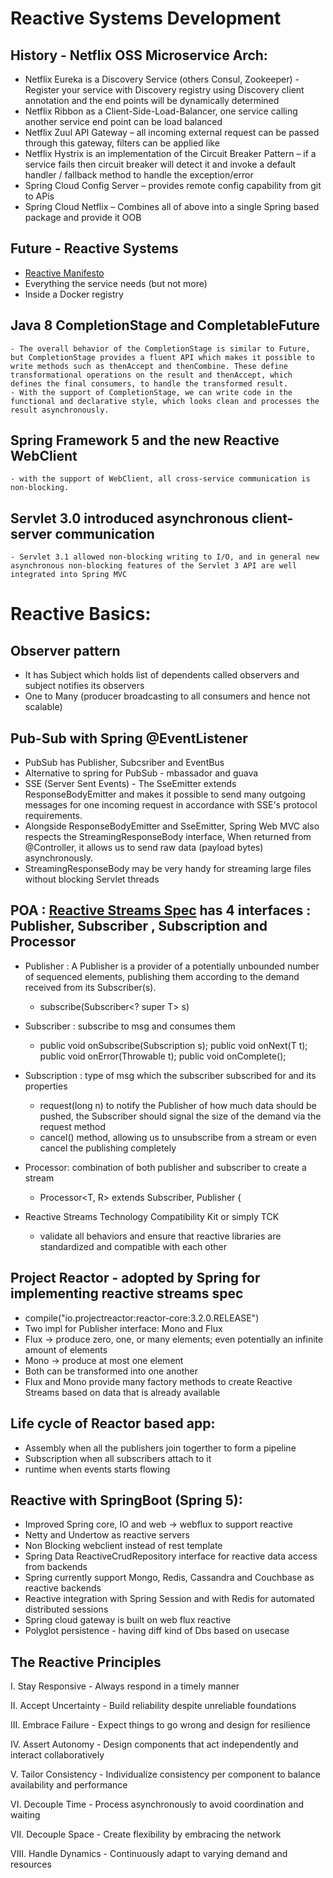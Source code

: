 # Reactive Systems Development

## History - Netflix OSS Microservice Arch:

- Netflix Eureka is a Discovery Service (others Consul, Zookeeper) - Register your service with Discovery registry using Discovery client annotation and the end points will be dynamically determined
- Netflix Ribbon as a Client-Side-Load-Balancer, one service calling another service end point can be load balanced
- Netflix Zuul API Gateway – all incoming external request can be passed through this gateway, filters can be applied like
- Netflix Hystrix is an implementation of the Circuit Breaker Pattern – if a service fails then circuit breaker will detect it and invoke a default handler / fallback method to handle the exception/error
- Spring Cloud Config Server – provides remote config capability from git to APis
- Spring Cloud Netflix – Combines all of above into a single Spring based package and provide it OOB
	 
## Future - Reactive Systems
 - [Reactive Manifesto](https://www.reactivemanifesto.org)   
 - Everything the service needs (but not more)   
 - Inside a Docker registry

## Java 8 CompletionStage and CompletableFuture 
    - The overall behavior of the CompletionStage is similar to Future, but CompletionStage provides a fluent API which makes it possible to write methods such as thenAccept and thenCombine. These define transformational operations on the result and thenAccept, which defines the final consumers, to handle the transformed result.
    - With the support of CompletionStage, we can write code in the functional and declarative style, which looks clean and processes the result asynchronously.

## Spring Framework 5 and the new Reactive WebClient
    - with the support of WebClient, all cross-service communication is non-blocking.

## Servlet 3.0 introduced asynchronous client-server communication
    - Servlet 3.1 allowed non-blocking writing to I/O, and in general new asynchronous non-blocking features of the Servlet 3 API are well integrated into Spring MVC 

# Reactive Basics:

## Observer pattern
- It has Subject which holds list of dependents called observers and subject notifies its observers
- One to Many (producer broadcasting to all consumers and hence not scalable) 

## Pub-Sub with Spring @EventListener
- PubSub has Publisher, Subcsriber and EventBus
- Alternative to spring for PubSub - mbassador and guava 
- SSE (Server Sent Events) - The SseEmitter extends ResponseBodyEmitter and makes it possible to send many outgoing messages for one incoming request in accordance with SSE's protocol requirements. 
- Alongside ResponseBodyEmitter and SseEmitter, Spring Web MVC also respects the StreamingResponseBody interface, When returned from @Controller, it allows us to send raw data (payload bytes) asynchronously. 
- StreamingResponseBody may be very handy for streaming large files without blocking Servlet threads

## POA : [Reactive Streams Spec](https://github.com/reactive-streams/reactive-streams-jvm) has 4 interfaces : Publisher, Subscriber , Subscription and Processor

- Publisher : A Publisher is a provider of a potentially unbounded number of sequenced elements, publishing them according to the demand received from its Subscriber(s).
    - subscribe(Subscriber<? super T> s)
    
- Subscriber : subscribe to msg and consumes them
    -  public void onSubscribe(Subscription s); public void onNext(T t); public void onError(Throwable t); public void onComplete();

- Subscription :  type of msg which the subscriber subscribed for and its properties
    - request(long n) to notify the Publisher of how much data should be pushed, the Subscriber should signal the size of the demand via the request method
    - cancel() method, allowing us to unsubscribe from a stream or even cancel the publishing completely

- Processor: combination of both publisher and subscriber to create a stream 
    - Processor<T, R> extends Subscriber<T>, Publisher<R> {

- Reactive Streams Technology Compatibility Kit or simply TCK
    - validate all behaviors and ensure that reactive libraries are standardized and compatible with each other
    
## Project Reactor - adopted by Spring for implementing reactive streams spec 
- compile("io.projectreactor:reactor-core:3.2.0.RELEASE")
- Two impl for Publisher interface: Mono and Flux
- Flux -> produce zero, one, or many elements; even potentially an infinite amount of elements
- Mono -> produce at most one element
- Both can be transformed into one another
- Flux and Mono provide many factory methods to create Reactive Streams based on data that is already available

## Life cycle of Reactor based app:
   - Assembly when all the publishers join togerther to form a pipeline
   - Subscription when all subscribers attach to it
   - runtime when events starts flowing
   
## Reactive with SpringBoot (Spring 5):   
   - Improved Spring core, IO and web -> webflux to support reactive
   - Netty and Undertow as reactive servers
   - Non Blocking webclient instead of rest template
   - Spring Data ReactiveCrudRepository interface for reactive data access from backends
   - Spring currently support Mongo, Redis, Cassandra and Couchbase as reactive backends
   - Reactive integration with Spring Session and with Redis for automated distributed sessions
   - Spring cloud gateway is built on web flux reactive 
   - Polyglot persistence - having diff kind of Dbs based on usecase 

## The Reactive Principles
I. Stay Responsive - Always respond in a timely manner

II. Accept Uncertainty - Build reliability despite unreliable foundations

III. Embrace Failure - Expect things to go wrong and design for resilience

IV. Assert Autonomy - Design components that act independently and interact collaboratively

V. Tailor Consistency - Individualize consistency per component to balance availability and performance

VI. Decouple Time - Process asynchronously to avoid coordination and waiting
                    

VII. Decouple Space - Create flexibility by embracing the network

VIII. Handle Dynamics - Continuously adapt to varying demand and resources


    
    

